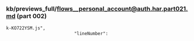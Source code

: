 ### kb/previews_full/flows__personal_account@auth.har.part021.md (part 002)

```md
k-KO722YSM.js",
                          "lineNumber":
```

```
